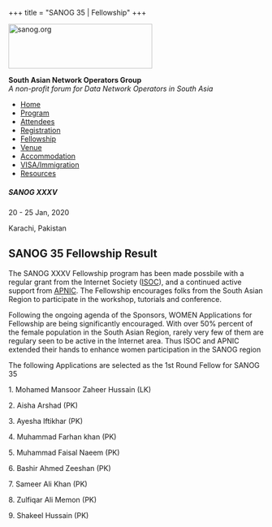 +++
title = "SANOG 35 | Fellowship"
+++

[<img src="../images/logo.jpg" width="283" height="88" alt="sanog.org" />](../index.html)

**South Asian Network Operators Group**  
*A non-profit forum for Data Network Operators in South Asia*

-   [Home](index.html)
-   [Program](program.html)
-   [Attendees](attendee.html)
-   [Registration](reg.html)
-   [Fellowship](fellowship.html)
-   [Venue](venue.html)
-   [Accommodation](accomo.html)
-   [VISA/Immigration](visa.html)
-   [Resources](downloads.html)

##### SANOG XXXV

20 - 25 Jan, 2020

Karachi, Pakistan

  
  
  
  
  
  
  
  
  
  
  
  
  
  
  
  
  
  
  
  
  
  
  
  
  

SANOG 35 Fellowship Result
--------------------------

The SANOG XXXV Fellowship program has been made possbile with a regular
grant from the Internet Society
([ISOC](http://www.internetsociety.org/)), and a continued active
support from [APNIC](https://www.apnic.net/). The Fellowship encourages
folks from the South Asian Region to participate in the workshop,
tutorials and conference.

  

Following the ongoing agenda of the Sponsors, WOMEN Applications for
Fellowship are being significantly encouraged. With over 50% percent of
the female population in the South Asian Region, rarely very few of them
are regulary seen to be active in the Internet area. Thus ISOC and APNIC
extended their hands to enhance women participation in the SANOG region

  

The following Applications are selected as the 1st Round Fellow for
SANOG 35

  

1\. Mohamed Mansoor Zaheer Hussain (LK)

2\. Aisha Arshad (PK)

3\. Ayesha Iftikhar (PK)

4\. Muhammad Farhan khan (PK)

5\. Muhammad Faisal Naeem (PK)

6\. Bashir Ahmed Zeeshan (PK)

7\. Sameer Ali Khan (PK)

8\. Zulfiqar Ali Memon (PK)

9\. Shakeel Hussain (PK)

  
  

 

